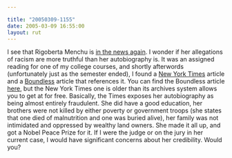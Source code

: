 ```yaml
---

title: "20050309-1155"
date: 2005-03-09 16:55:00
layout: rut
---
```


<p> I see that Rigoberta Menchu is <a href="http://news.bbc.co.uk/2/hi/americas/4332925.stm">in
the news again</a>.  I wonder if her allegations of racism
are more truthful than her autobiography is.  It was an
assigned reading for one of my college courses, and shortly
afterwords (unfortunately just as the semester ended), I
found a <a href="http://www.nytimes.com">New York Times</a>
article and a <a href="http://www.boundless.org">Boundless</a>
article that references it.  You can find the Boundless article <a href="http://www.boundless.org/1999/departments/isms/a0000074.html">here</a>,
but the New York Times one is older than its archives system
allows you to get at for free.  Basically, the Times exposes her
autobiography as being almost entirely fraudulent.  She did have
a good education, her brothers were not killed by either poverty
or government troops (she states that one died of malnutrition and
one was buried alive), her family was not intimidated and oppressed
by wealthy land owners.  She made it all up, and got a Nobel Peace
Prize for it.  If I were the judge or on the jury in her current
case, I would have significant concerns about her credibility.
Would you?</p>

